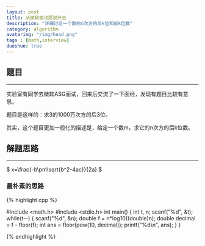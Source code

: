 ```yaml
---
layout: post
title: 从微软面试题说开去
description: "详细讨论一个数的n次方的后k位和前k位数"
category: algorithm
avatarimg: "/img/head.png"
tags : [math,interview]
duoshuo: true
---
```


## 题目
----------
实验室有同学去微软ASG面试，回来后交流了一下面经，发现有题目比较有意思。

题目是这样的：求3的1000万次方的后3位。

其实，这个题目更加一般化的描述是，给定一个数m，求它的n次方的后k位数。

## 解题思路
----------
$ x=\frac{-b\pm\sqrt{b^2-4ac}}{2a} $

### 最朴素的思路

{% highlight cpp %}

 #include <math.h>
 #include <stdio.h>
 int main()
 {
	 int t, n;
	 scanf("%d", &t);
	 while(t--)
	 {
		 scanf("%d", &n);
		 double f = n*log10((double)n);
		 double decimal = f - floor(f);
		 int ans = floor(pow(10, decimal));
		 printf("%d\n", ans);
	 }
 }

{% endhighlight %}
